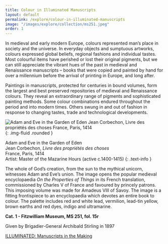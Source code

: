 ```yaml
---
title: Colour in Illuminated Manuscripts
layout: default
permalink: /explore/colour-in-illuminated-manuscripts
image: "/images/explore/collection/ms251.jpeg"
order: 1
---
```


In medieval and early modern Europe, colours represented man’s place in society and the universe. In everyday objects and sumptuous artworks, colours expressed global beliefs, regional fashions and individual tastes. Most colourful items have perished or lost their original pigments, but we can still appreciate the vibrant hues of the past in medieval and Renaissance manuscripts – books that were copied and painted by hand for over a millennium before the arrival of printing in Europe, and long after. 

Paintings in manuscripts, protected for centuries in bound volumes, form the largest and best preserved repositories of medieval and Renaissance colours. They reveal an extraordinary range of pigments and sophisticated painting methods. Some colour combinations endured throughout the period and into modern times. Others swung in and out of fashion in response to changing tastes, trade and technological developments. 

![Adam and Eve in the Garden of Eden Jean Corbechon, Livre des propriétés des choses  France, Paris, 1414]({{site.baseurl}}/images/explore/colour_1_1.jpg){: .img-fluid .rounded }

Adam and Eve in the Garden of Eden  
Jean Corbechon, _Livre des propriétés des choses_   
France, Paris, 1414  
Artist: Master of the Mazarine Hours (active c.1400-1415)
{: .text-info }

The whole of God’s creation, from the sun to the mythical unicorn, witnesses Adam and Eve’s union. The image opens the popular medieval encyclopaedia _On the Properties of Things_ in its French translation, commissioned by Charles V of France and favoured by princely patrons. This imposing volume was made for Amadeus VIII of Savoy. The image is a fitting frontispiece to an encyclopaedia which devotes an entire book to colour. The palette includes red and white lead, vermilion, lead-tin yellow, brown earths and red dyes, indigo and ultramarine. 

**Cat. 1 - Fitzwilliam Museum, MS 251, fol. 15r**

Given by Brigadier-General Archibald Stirling in 1897  

[ILLUMINATED: Manuscripts in the Making](http://www.fitzmuseum.cam.ac.uk/illuminated/manuscript/discover/jean-corbechon-livre-des-proprietes-des-choses/folio/folio-15r-242/)
